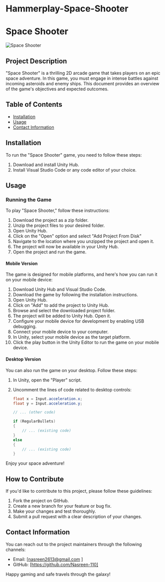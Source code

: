 # Hammerplay-Space-Shooter

# Space Shooter

![Space Shooter](link-to-your-project-image.png)

## Project Description

"Space Shooter" is a thrilling 2D arcade game that takes players on an epic space adventure. In this game, you must engage in intense battles against incoming asteroids and enemy ships. This document provides an overview of the game's objectives and expected outcomes.

## Table of Contents

- [Installation](#installation)
- [Usage](#usage)
- [Contact Information](#contact-information)

## Installation

To run the "Space Shooter" game, you need to follow these steps:

1. Download and install Unity Hub.
2. Install Visual Studio Code or any code editor of your choice.

## Usage

### Running the Game

To play "Space Shooter," follow these instructions:

1. Download the project as a zip folder.
2. Unzip the project files to your desired folder.
3. Open Unity Hub.
4. Click on the "Open" option and select "Add Project From Disk"
5. Navigate to the location where you unzipped the project and open it.
6. The project will now be available in your Unity Hub.
7. Open the project and run the game.

#### Mobile Version

The game is designed for mobile platforms, and here's how you can run it on your mobile device:

1. Download Unity Hub and Visual Studio Code.
2. Download the game by following the installation instructions.
3. Open Unity Hub.
4. Click on "Add" to add the project to Unity Hub.
5. Browse and select the downloaded project folder.
6. The project will be added to Unity Hub. Open it.
7. Configure your mobile device for development by enabling USB debugging.
8. Connect your mobile device to your computer.
9. In Unity, select your mobile device as the target platform.
10. Click the play button in the Unity Editor to run the game on your mobile device.

#### Desktop Version

You can also run the game on your desktop. Follow these steps:

1. In Unity, open the "Player" script.
2. Uncomment the lines of code related to desktop controls:
   
   ```csharp
   float x = Input.acceleration.x;
   float y = Input.acceleration.y;

   // ... (other code)

   if (RegularBullets) 
   {
       // ... (existing code)
   } 
   else 
   {
       // ... (existing code)
   }

Enjoy your space adventure!

## How to Contribute

If you'd like to contribute to this project, please follow these guidelines:

1. Fork the project on GitHub.
2. Create a new branch for your feature or bug fix.
3. Make your changes and test thoroughly.
4. Submit a pull request with a clear description of your changes.

## Contact Information

You can reach out to the project maintainers through the following channels:

- Email: [nasreen2613@gmail.com ]
- GitHub: [https://github.com/Nasreen-110]

Happy gaming and safe travels through the galaxy!
